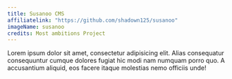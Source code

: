 ```yaml
---
title: Susanoo CMS
affiliatelink: "https://github.com/shadown125/susanoo"
imageName: susanoo
credits: Most ambitions Project
--- 
```


Lorem ipsum dolor sit amet, consectetur adipisicing elit. Alias consequatur consequuntur cumque
dolores fugiat hic modi nam numquam porro quo. A accusantium aliquid, eos facere
itaque molestias nemo officiis unde!